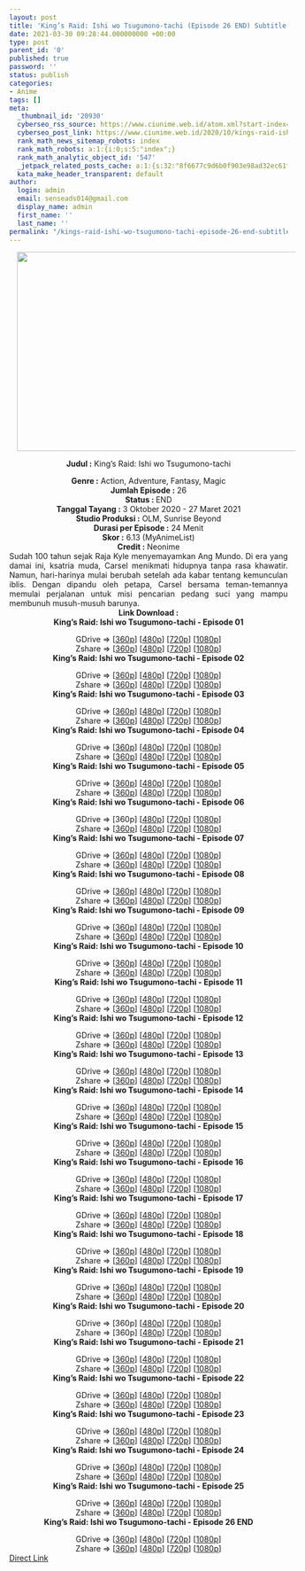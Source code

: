 ```yaml
---
layout: post
title: 'King’s Raid: Ishi wo Tsugumono-tachi (Episode 26 END) Subtitle Indonesia'
date: 2021-03-30 09:28:44.000000000 +00:00
type: post
parent_id: '0'
published: true
password: ''
status: publish
categories:
- Anime
tags: []
meta:
  _thumbnail_id: '20930'
  cyberseo_rss_source: https://www.ciunime.web.id/atom.xml?start-index=151&max-results=150
  cyberseo_post_link: https://www.ciunime.web.id/2020/10/kings-raid-ishi-wo-tsugumono-tachi.html
  rank_math_news_sitemap_robots: index
  rank_math_robots: a:1:{i:0;s:5:"index";}
  rank_math_analytic_object_id: '547'
  _jetpack_related_posts_cache: a:1:{s:32:"8f6677c9d6b0f903e98ad32ec61f8deb";a:2:{s:7:"expires";i:1643554060;s:7:"payload";a:0:{}}}
  kata_make_header_transparent: default
author:
  login: admin
  email: senseads014@gmail.com
  display_name: admin
  first_name: ''
  last_name: ''
permalink: "/kings-raid-ishi-wo-tsugumono-tachi-episode-26-end-subtitle-indonesia/"
---
```

<div style="text-align: center;">
<div style="text-align: left;">
<div class="separator" style="clear: both; text-align: center;"></div>
</div>
<div class="separator" style="clear: both; text-align: center;"><a href="https://1.bp.blogspot.com/-mZY0ocsiw_I/X3fwjQ1ccCI/AAAAAAAAeTo/3rn9n9FMulgF6mVmCUMaDkcX4Qd0zUQ0QCLcBGAsYHQ/s1280/King%25E2%2580%2599s%2BRaid%2B-%2BIshi%2Bwo%2BTsugumono-tachi.jpg" style="margin-left: 1em; margin-right: 1em;"><img border="0" data-original-height="720" data-original-width="1280" height="360" src="{{ site.baseurl }}/assets/2021/03/King%25E2%2580%2599s%2BRaid%2B-%2BIshi%2Bwo%2BTsugumono-tachi.jpg" width="640" /></a></div>
<p><b>Judul</b><b><b> </b>:</b> King’s Raid: Ishi wo Tsugumono-tachi</div>
<div style="text-align: center;"><b><b>Genre :</b></b> Action, Adventure, Fantasy, Magic</div>
<div style="text-align: center;"><b>Jumlah Episode :</b> 26<br /><b>Status : </b>END<br /><b>Tanggal Tayang :</b> 3 Oktober 2020&nbsp;- 27 Maret 2021<br /><b>Studio Produksi :</b> OLM, Sunrise Beyond<br /><b>Durasi per Episode :</b> 24 Menit</div>
<div style="text-align: center;"><b>Skor :</b> 6.13 (MyAnimeList)<br /><b>Credit :</b> Neonime</div>
<div style="text-align: center;"></div>
<div style="text-align: justify;">
<div>Sudah 100 tahun sejak Raja Kyle menyemayamkan Ang Mundo. Di era yang damai ini, ksatria muda, Carsel menikmati hidupnya tanpa rasa khawatir. Namun, hari-harinya mulai berubah setelah ada kabar tentang kemunculan iblis. Dengan dipandu oleh petapa, Carsel bersama teman-temannya memulai perjalanan untuk misi pencarian pedang suci yang mampu membunuh musuh-musuh barunya.</div>
</div>
<div style="text-align: justify;"></div>
<div style="text-align: justify;"></div>
<div style="text-align: center;"><b>Link Download :</b></div>
<div style="text-align: center;"><b>King’s Raid: Ishi wo Tsugumono-tachi - Episode 01</b></p>
<div style="text-align: center;">GDrive =&gt; [<a href="https://acefile.co/f/29688388/neonime_king_s_raid_-_iwt_-_01-360p-zip" target="_blank" rel="noopener">360p</a>] [<a href="https://drive.google.com/uc?export=download&amp;id=1UhrSpN7kVy5zMd17QsmepLb56BZGa4BH" target="_blank" rel="noopener">480p</a>] [<a href="https://drive.google.com/uc?export=download&amp;id=1ke_xHWbkV_fzrgs3eClcSFB4vWl6QIhH" target="_blank" rel="noopener">720p</a>] [<a href="https://drive.google.com/uc?export=download&amp;id=157-87eoOd04q0MBiDvNDbtTgIya-9WfH" target="_blank" rel="noopener">1080p</a>]<br />Zshare =&gt; [<a href="https://mir.cr/SOCRRFAJ" target="_blank" rel="noopener">360p</a>] [<a href="https://www26.zippyshare.com/v/qFqFKurM/file.html" target="_blank" rel="noopener">480p</a>] [<a href="https://www80.zippyshare.com/v/Zdz2ByNA/file.html" target="_blank" rel="noopener">720p</a>] [<a href="https://www112.zippyshare.com/v/yd1zlILT/file.html" target="_blank" rel="noopener">1080p</a>] </div>
<div style="text-align: center;"><b>King’s Raid: Ishi wo Tsugumono-tachi - Episode 02</b></p>
<div>GDrive =&gt; [<a href="https://acefile.co/f/30047388/neonime_king_s_raid_-_iwt_-_02-360p-zip" target="_blank" rel="noopener">360p</a>] [<a href="https://drive.google.com/uc?export=download&amp;id=1MKtRgeg-ztt2Wzrxcrzh-b9msJrHT6PM" target="_blank" rel="noopener">480p</a>] [<a href="https://drive.google.com/uc?export=download&amp;id=1jLmF5FT9Nyri-sAVThna_J3PTwWnW6ZQ" target="_blank" rel="noopener">720p</a>] [<a href="https://drive.google.com/uc?export=download&amp;id=1iincLZ63V3J2X89bcryRPuJb37zP7kP3" target="_blank" rel="noopener">1080p</a>]<br />Zshare =&gt; [<a href="https://www94.zippyshare.com/v/nduthSX8/file.html" target="_blank" rel="noopener">360p</a>] [<a href="https://www76.zippyshare.com/v/zBGxENeA/file.html" target="_blank" rel="noopener">480p</a>] [<a href="https://www41.zippyshare.com/v/NBt8xINS/file.html" target="_blank" rel="noopener">720p</a>] [<a href="https://www28.zippyshare.com/v/m0BURe1O/file.html" target="_blank" rel="noopener">1080p</a>]</div>
<div><b>King’s Raid: Ishi wo Tsugumono-tachi - Episode 03</b></p>
<div>GDrive =&gt; [<a href="https://acefile.co/f/30378950/neonime_king_s_raid_-_iwt_-_03-360p-zip" target="_blank" rel="noopener">360p</a>] [<a href="https://drive.google.com/uc?export=download&amp;id=1-72lGlmx15MbR8G8vPrRprkAuVFQnjop" target="_blank" rel="noopener">480p</a>] [<a href="https://drive.google.com/uc?export=download&amp;id=1ZFNy1E2FP3Lb2t4s6ZWnakWR7uA0O4nb" target="_blank" rel="noopener">720p</a>] [<a href="https://drive.google.com/uc?export=download&amp;id=178JH2SZNYvvod3P2Ca2cg1t-K9A_7PXn" target="_blank" rel="noopener">1080p</a>]<br />Zshare =&gt; [<a href="https://www50.zippyshare.com/v/nRD21P7z/file.html" target="_blank" rel="noopener">360p</a>] [<a href="https://www6.zippyshare.com/v/N1wpYoL9/file.html" target="_blank" rel="noopener">480p</a>] [<a href="https://www1.zippyshare.com/v/HOf0uPwg/file.html" target="_blank" rel="noopener">720p</a>] [<a href="https://www9.zippyshare.com/v/Qgl18OOe/file.html" target="_blank" rel="noopener">1080p</a>]</div>
</div>
<div><b>King’s Raid: Ishi wo Tsugumono-tachi - Episode 04</b></p>
<div>GDrive =&gt; [<a href="https://acefile.co/f/30716590/neonime_king_s_raid_-_iwt_-_04-360p-zip" target="_blank" rel="noopener">360p</a>] [<a href="https://drive.google.com/uc?export=download&amp;id=1r27jseMgSIYeYmKP8m_XqFZGZZCuAx_A" target="_blank" rel="noopener">480p</a>] [<a href="https://drive.google.com/uc?export=download&amp;id=1WXGUVS_wgjzvQziOSLKlGQ0N4tMg3Elh" target="_blank" rel="noopener">720p</a>] [<a href="https://drive.google.com/uc?export=download&amp;id=1XtmsB0ghoUnCusD8oGpJ6ocukgGWzR0p" target="_blank" rel="noopener">1080p</a>]<br />Zshare =&gt; [<a href="https://www49.zippyshare.com/v/5iQeiOif/file.html" target="_blank" rel="noopener">360p</a>] [<a href="https://www73.zippyshare.com/v/n0EdP601/file.html" target="_blank" rel="noopener">480p</a>] [<a href="https://www98.zippyshare.com/v/tAyGn2ef/file.html" target="_blank" rel="noopener">720p</a>] [<a href="https://www9.zippyshare.com/v/dNBTzR3x/file.html" target="_blank" rel="noopener">1080p</a>]</div>
</div>
<div><b>King’s Raid: Ishi wo Tsugumono-tachi - Episode 05</b></p>
<div>GDrive =&gt; [<a href="https://acefile.co/f/31062168/neonime_king_s_raid_-_iwt_-_05-360p-zip" target="_blank" rel="noopener">360p</a>] [<a href="https://drive.google.com/uc?export=download&amp;id=16VfLXQrazuSoQwAqUJP9zmtFPJFTIoWB" target="_blank" rel="noopener">480p</a>] [<a href="https://drive.google.com/uc?export=download&amp;id=1IKEF7MJKqM8y0Phyv23sbcdLXrFhLwzy" target="_blank" rel="noopener">720p</a>] [<a href="https://drive.google.com/uc?export=download&amp;id=1doCZ1WBtBWkQxa2QCu8Y9JCEEXg76ZA0" target="_blank" rel="noopener">1080p</a>]<br />Zshare =&gt; [<a href="https://www48.zippyshare.com/v/cMKdrwAk/file.html" target="_blank" rel="noopener">360p</a>] [<a href="https://www69.zippyshare.com/v/tJpuVhOy/file.html" target="_blank" rel="noopener">480p</a>] [<a href="https://www95.zippyshare.com/v/g3CewQlM/file.html" target="_blank" rel="noopener">720p</a>] [<a href="https://www53.zippyshare.com/v/zSvgb8x9/file.html" target="_blank" rel="noopener">1080p</a>]</div>
</div>
<div><b>King’s Raid: Ishi wo Tsugumono-tachi - Episode 06</b></p>
<div>GDrive =&gt; [360p] [<a href="https://drive.google.com/uc?export=download&amp;id=1iRQxfTfUqLfb1ucBva9mUl_q8YEGRg7c" target="_blank" rel="noopener">480p</a>] [<a href="https://drive.google.com/uc?export=download&amp;id=1Jme7tc_o8TbNLJzJI0guLFLZXLB01v_S" target="_blank" rel="noopener">720p</a>] [<a href="https://drive.google.com/uc?export=download&amp;id=1RoVYKIelzgVHWgq7b07uKr4IyssNpKzO" target="_blank" rel="noopener">1080p</a>]<br />Zshare =&gt; [<a href="https://mir.cr/FYSNPBO5" target="_blank" rel="noopener">360p</a>] [<a href="https://www112.zippyshare.com/v/lYETXUNe/file.html" target="_blank" rel="noopener">480p</a>] [<a href="https://www17.zippyshare.com/v/5oxtyCAZ/file.html" target="_blank" rel="noopener">720p</a>] [<a href="https://www88.zippyshare.com/v/kqX5LKum/file.html" target="_blank" rel="noopener">1080p</a>]</div>
</div>
<div><b>King’s Raid: Ishi wo Tsugumono-tachi - Episode 07</b></p>
<div>GDrive =&gt; [<a href="https://acefile.co/f/31804480/neonime_king_s_raid_-_iwt_-_07-360p-zip" target="_blank" rel="noopener">360p</a>] [<a href="https://drive.google.com/uc?export=download&amp;id=1rBrp8SFoK6QK4CD-DanuFElivFHfEK85" target="_blank" rel="noopener">480p</a>] [<a href="https://drive.google.com/uc?export=download&amp;id=1FCMvVKP5f6b7pQaZDM1H-_YFrYdt9-pV" target="_blank" rel="noopener">720p</a>] [<a href="https://drive.google.com/uc?export=download&amp;id=17ltkfV8q7Yyl6WsmttOwuDgsmHm7fpf_" target="_blank" rel="noopener">1080p</a>]<br />Zshare =&gt; [<a href="https://mir.cr/MRZQQLF2" target="_blank" rel="noopener">360p</a>] [<a href="https://www62.zippyshare.com/v/4Czs4e8G/file.html" target="_blank" rel="noopener">480p</a>] [<a href="https://www109.zippyshare.com/v/gYjnqdsV/file.html" target="_blank" rel="noopener">720p</a>] [<a href="https://www51.zippyshare.com/v/GSwQ45eK/file.html" target="_blank" rel="noopener">1080p</a>]</div>
</div>
<div><b>King’s Raid: Ishi wo Tsugumono-tachi - Episode 08</b></p>
<div>GDrive =&gt; [<a href="https://acefile.co/f/32154597/neonime_king_s_raid_-_iwt_-_08-360p-zip" target="_blank" rel="noopener">360p</a>] [<a href="https://drive.google.com/uc?export=download&amp;id=1k1ksHB1U-rdT0ruapKxL-FZCxYIHLvj2" target="_blank" rel="noopener">480p</a>] [<a href="https://drive.google.com/uc?export=download&amp;id=14eOmnPF_nevWHvG8HLHcFoYPp9Bmqbqh" target="_blank" rel="noopener">720p</a>] [<a href="https://drive.google.com/uc?export=download&amp;id=1o_z9M39o9sojUm8XA8V6eKGNtfme9IZk" target="_blank" rel="noopener">1080p</a>]<br />Zshare =&gt; [<a href="https://www103.zippyshare.com/v/hH64bxGV/file.html" target="_blank" rel="noopener">360p</a>] [<a href="https://www58.zippyshare.com/v/v1hpZVJQ/file.html" target="_blank" rel="noopener">480p</a>] [<a href="https://www98.zippyshare.com/v/0P02kXWK/file.html" target="_blank" rel="noopener">720p</a>] [<a href="https://www89.zippyshare.com/v/FixRSs2V/file.html" target="_blank" rel="noopener">1080p</a>]</div>
</div>
<div><b>King’s Raid: Ishi wo Tsugumono-tachi - Episode 09</b></p>
<div>GDrive =&gt; [<a href="https://acefile.co/f/32512198/neonime_king_s_raid_-_iwt_-_09-360p-zip" target="_blank" rel="noopener">360p</a>] [<a href="https://drive.google.com/uc?export=download&amp;id=1vD5I9J9I5kchyo8rg-unNS2vEiby1U5A" target="_blank" rel="noopener">480p</a>] [<a href="https://drive.google.com/uc?export=download&amp;id=1B4Nw-NLIaNNzt3BpYciiOYAQC2uR3XTY" target="_blank" rel="noopener">720p</a>] [<a href="https://drive.google.com/uc?export=download&amp;id=12PvUuJ2CLNqXVcx5wPVmWS2wWPh2Ugux" target="_blank" rel="noopener">1080p</a>]<br />Zshare =&gt; [<a href="https://www18.zippyshare.com/v/xtcopZu1/file.html" target="_blank" rel="noopener">360p</a>] [<a href="https://www67.zippyshare.com/v/7s2hVh14/file.html" target="_blank" rel="noopener">480p</a>] [<a href="https://www95.zippyshare.com/v/GDGOhEaK/file.html" target="_blank" rel="noopener">720p</a>] [<a href="https://www95.zippyshare.com/v/GDGOhEaK/file.html" target="_blank" rel="noopener">1080p</a>]</div>
</div>
<div><b>King’s Raid: Ishi wo Tsugumono-tachi - Episode 10</b></p>
<div>GDrive =&gt; [<a href="https://acefile.co/f/32900102/neonime_king_s_raid_-_iwt_-_10-360p-zip" target="_blank" rel="noopener">360p</a>] [<a href="https://drive.google.com/uc?export=download&amp;id=1YMHN4lx9CdKbHT9eE0p846_VA1533EId" target="_blank" rel="noopener">480p</a>] [<a href="https://drive.google.com/uc?export=download&amp;id=1hlU7_m6IzkgyJW8h-Hs9bVhUA_uLSgaP" target="_blank" rel="noopener">720p</a>] [<a href="https://drive.google.com/uc?export=download&amp;id=1xAZMx3_v_lSfLLyUnbIWzhceAW63osIp" target="_blank" rel="noopener">1080p</a>]<br />Zshare =&gt; [<a href="https://www97.zippyshare.com/v/zOTGDGqL/file.html" target="_blank" rel="noopener">360p</a>] [<a href="https://www1.zippyshare.com/v/QD15tv5p/file.html" target="_blank" rel="noopener">480p</a>] [<a href="https://www42.zippyshare.com/v/ztD8sZdo/file.html" target="_blank" rel="noopener">720p</a>] [<a href="https://www9.zippyshare.com/v/f5ukvnVd/file.html" target="_blank" rel="noopener">1080p</a>]</div>
</div>
<div><b>King’s Raid: Ishi wo Tsugumono-tachi - Episode 11</b></p>
<div>GDrive =&gt; [<a href="https://acefile.co/f/33329114/neonime_king_s_raid_-_iwt_-_11-360p-zip" target="_blank" rel="noopener">360p</a>] [<a href="https://drive.google.com/uc?export=download&amp;id=1-XNNkPiHVJRVR1xbWVJDMrSPgNoed_V2" target="_blank" rel="noopener">480p</a>] [<a href="https://drive.google.com/uc?export=download&amp;id=1cSIK03rdkSzON7_magrA9E-wppc8udZ8" target="_blank" rel="noopener">720p</a>] [<a href="https://drive.google.com/uc?export=download&amp;id=1sZDq1QGrr8_bxEZHVNT8Ud7aPV1NMNTp" target="_blank" rel="noopener">1080p</a>]<br />Zshare =&gt; [<a href="https://www41.zippyshare.com/v/gvwZ3fmv/file.html" target="_blank" rel="noopener">360p</a>] [<a href="https://www78.zippyshare.com/v/Vz1akYFl/file.html" target="_blank" rel="noopener">480p</a>] [<a href="https://www113.zippyshare.com/v/H8aHV10p/file.html" target="_blank" rel="noopener">720p</a>] [<a href="https://www5.zippyshare.com/v/VZhzH8P3/file.html" target="_blank" rel="noopener">1080p</a>]</div>
</div>
<div><b>King’s Raid: Ishi wo Tsugumono-tachi - Episode 12</b></p>
<div>GDrive =&gt; [<a href="https://acefile.co/f/33707327/neonime_king_s_raid_-_iwt_-_12-360p-zip" target="_blank" rel="noopener">360p</a>] [<a href="https://drive.google.com/uc?export=download&amp;id=12vW6iuTLXSOGO1UMv_1EnuXpiEpAWDAK" target="_blank" rel="noopener">480p</a>] [<a href="https://drive.google.com/uc?export=download&amp;id=1bDctLK7_D276aieDYeWBDwmmp7Tmq06h" target="_blank" rel="noopener">720p</a>] [<a href="https://drive.google.com/uc?export=download&amp;id=1WtFWTV2sFvO9nYjf_o5-7vE9m14JsEp7" target="_blank" rel="noopener">1080p</a>]<br />Zshare =&gt; [<a href="https://www12.zippyshare.com/v/N8ki7wpn/file.html" target="_blank" rel="noopener">360p</a>] [<a href="https://www98.zippyshare.com/v/el8zbqX4/file.html" target="_blank" rel="noopener">480p</a>] [<a href="https://www32.zippyshare.com/v/7i5O8HhA/file.html" target="_blank" rel="noopener">720p</a>] [<a href="https://www76.zippyshare.com/v/KaSNvZH8/file.html" target="_blank" rel="noopener">1080p</a>]</div>
</div>
<div><b>King’s Raid: Ishi wo Tsugumono-tachi - Episode 13</b></p>
<div>GDrive =&gt; [<a href="https://acefile.co/f/34144645/neonime_king_s_raid_-_iwt_-_13-360p-zip" target="_blank" rel="noopener">360p</a>] [<a href="https://drive.google.com/uc?export=download&amp;id=1bugoDMwbJOfCQPVoBCTnuZbywYuA0e3M" target="_blank" rel="noopener">480p</a>] [<a href="https://drive.google.com/uc?export=download&amp;id=1S-G5x6Jw1zxxgDIOSiEaCjLeKhveqnX7" target="_blank" rel="noopener">720p</a>] [<a href="https://drive.google.com/uc?export=download&amp;id=1FKVCJi3_Sk_C3-ZGLQqOOXGLB_Ty7QOo" target="_blank" rel="noopener">1080p</a>]<br />Zshare =&gt; [<a href="https://www58.zippyshare.com/v/CqDpiI1Z/file.html" target="_blank" rel="noopener">360p</a>] [<a href="https://www79.zippyshare.com/v/ZlS01tWD/file.html" target="_blank" rel="noopener">480p</a>] [<a href="https://www119.zippyshare.com/v/u8ZsNGa1/file.html" target="_blank" rel="noopener">720p</a>] [<a href="https://www45.zippyshare.com/v/bPFHinP5/file.html" target="_blank" rel="noopener">1080p</a>]</div>
</div>
<div><b>King’s Raid: Ishi wo Tsugumono-tachi - Episode 14</b></p>
<div>GDrive =&gt; [<a href="https://acefile.co/f/34156501/neonime_king_s_raid_-_iwt_-_14-360p-zip" target="_blank" rel="noopener">360p</a>] [<a href="https://drive.google.com/uc?export=download&amp;id=1LV0CBtJ-rNgALWMM7QEhs-7w1Tb3WpXS" target="_blank" rel="noopener">480p</a>] [<a href="https://drive.google.com/uc?export=download&amp;id=1IbtiyARriqDfWdoC5wjLVa19eMRjWluS" target="_blank" rel="noopener">720p</a>] [<a href="https://drive.google.com/uc?export=download&amp;id=15T173pkg1ZK5dqkU0_EUbNj65Yh2J7Ot" target="_blank" rel="noopener">1080p</a>]<br />Zshare =&gt; [<a href="https://www48.zippyshare.com/v/l35K6des/file.html" target="_blank" rel="noopener">360p</a>] [<a href="https://www29.zippyshare.com/v/WowZty9u/file.html" target="_blank" rel="noopener">480p</a>] [<a href="https://www70.zippyshare.com/v/IUasvo5i/file.html" target="_blank" rel="noopener">720p</a>] [<a href="https://www52.zippyshare.com/v/rO0rVh2s/file.html" target="_blank" rel="noopener">1080p</a>]</div>
</div>
<div><b>King’s Raid: Ishi wo Tsugumono-tachi - Episode 15</b></p>
<div>GDrive =&gt; [<a href="https://acefile.co/f/35042416/neonime_king_s_raid_-_iwt_-_15-360p-zip" target="_blank" rel="noopener">360p</a>] [<a href="https://drive.google.com/uc?export=download&amp;id=13UmRlzYmz1c2lyoB6pGMLOc1tuMFit7O" target="_blank" rel="noopener">480p</a>] [<a href="https://drive.google.com/uc?export=download&amp;id=1nVRzExz9HmxaeMPKqAzOZdvlcL4ZBc0k" target="_blank" rel="noopener">720p</a>] [<a href="https://drive.google.com/uc?export=download&amp;id=15MmfoBRjRI5do9xFcnQdX0O3BEOOayaO" target="_blank" rel="noopener">1080p</a>]<br />Zshare =&gt; [<a href="https://www48.zippyshare.com/v/BKNzRvfu/file.html" target="_blank" rel="noopener">360p</a>] [<a href="https://www73.zippyshare.com/v/04v5l2gL/file.html" target="_blank" rel="noopener">480p</a>] [<a href="https://www66.zippyshare.com/v/ZZs8dxtR/file.html" target="_blank" rel="noopener">720p</a>] [<a href="https://www113.zippyshare.com/v/JMzsFvZK/file.html" target="_blank" rel="noopener">1080p</a>]</div>
</div>
<div><b>King’s Raid: Ishi wo Tsugumono-tachi - Episode 16</b></p>
<div>GDrive =&gt; [<a href="https://acefile.co/f/35425346/neonime_king_s_raid_-_iwt_-_16-360p-zip" target="_blank" rel="noopener">360p</a>] [<a href="https://drive.google.com/uc?export=download&amp;id=1ImoD8sbwNOD5mbme8G6InNnPp2XNboV5" target="_blank" rel="noopener">480p</a>] [<a href="https://drive.google.com/uc?export=download&amp;id=1byBkXnej7BsBHiWPvMZ3Uc8fnfOR5s8F" target="_blank" rel="noopener">720p</a>] [<a href="https://drive.google.com/uc?export=download&amp;id=1eVzuPGs9T2ZUR1pBPVfHdFizjqd_zxoo" target="_blank" rel="noopener">1080p</a>]<br />Zshare =&gt; [<a href="https://www20.zippyshare.com/v/kI28AbTf/file.html" target="_blank" rel="noopener">360p</a>] [<a href="https://www40.zippyshare.com/v/FYEdInFd/file.html" target="_blank" rel="noopener">480p</a>] [<a href="https://www106.zippyshare.com/v/8kimFQgM/file.html" target="_blank" rel="noopener">720p</a>] [<a href="https://www95.zippyshare.com/v/jZE2dg7Y/file.html" target="_blank" rel="noopener">1080p</a>]</div>
</div>
<div><b>King’s Raid: Ishi wo Tsugumono-tachi - Episode 17</b></p>
<div>GDrive =&gt; [<a href="https://acefile.co/f/35867764/neonime_king_s_raid_-_ishi_o_tsugu_mono-tachi_-_17-360p-zip" target="_blank" rel="noopener">360p</a>] [<a href="https://drive.google.com/uc?export=download&amp;id=1caFcizOVHtgG0RXDfbZS1SCvpNe76U9l" target="_blank" rel="noopener">480p</a>] [<a href="https://drive.google.com/uc?export=download&amp;id=1NgkvPvFt6zocbUpJfWe_c-ksOWSOZSVZ" target="_blank" rel="noopener">720p</a>] [<a href="https://drive.google.com/uc?export=download&amp;id=1wI4-KA8_eiQl11yAhqYIPm0GZt_41aa_" target="_blank" rel="noopener">1080p</a>]<br />Zshare =&gt; [<a href="https://www32.zippyshare.com/v/FslRqalC/file.html" target="_blank" rel="noopener">360p</a>] [<a href="https://www12.zippyshare.com/v/D9bbCXCf/file.html" target="_blank" rel="noopener">480p</a>] [<a href="https://www85.zippyshare.com/v/GZYQpy78/file.html" target="_blank" rel="noopener">720p</a>] [<a href="https://www53.zippyshare.com/v/reN0spAu/file.html" target="_blank" rel="noopener">1080p</a>]</div>
</div>
<div><b>King’s Raid: Ishi wo Tsugumono-tachi - Episode 18</b></p>
<div>GDrive =&gt; [<a href="https://acefile.co/f/36307469/neonime_king_s_raid_-_ishi_o_tsugu_mono-tachi_-_18-360p-zip" target="_blank" rel="noopener">360p</a>] [<a href="https://drive.google.com/uc?export=download&amp;id=1_HYVStHhotY_yLmwphYZgrogVBIXvGBH" target="_blank" rel="noopener">480p</a>] [<a href="https://drive.google.com/uc?export=download&amp;id=1UW4KYaJie16Qylp7Wy7-3pKGJq0OuKR4" target="_blank" rel="noopener">720p</a>] [<a href="https://drive.google.com/uc?export=download&amp;id=1e3q06IIdiJnZFqZ8KsnxYD-PUFQBp4A1" target="_blank" rel="noopener">1080p</a>]<br />Zshare =&gt; [<a href="https://www108.zippyshare.com/v/CuPIy6by/file.html" target="_blank" rel="noopener">360p</a>] [<a href="https://www58.zippyshare.com/v/8dXPksIB/file.html" target="_blank" rel="noopener">480p</a>] [<a href="https://www114.zippyshare.com/v/IntQ2bIp/file.htmlhttps://www.solidfiles.com/v/88KkXqqwMqVzp" target="_blank" rel="noopener">720p</a>] [<a href="https://www60.zippyshare.com/v/0B3TNFZj/file.html" target="_blank" rel="noopener">1080p</a>]</div>
</div>
<div><b>King’s Raid: Ishi wo Tsugumono-tachi - Episode 19</b></p>
<div>GDrive =&gt; [<a href="http://www.solidfiles.com/v/7GXX2aWkmmnmp" target="_blank" rel="noopener">360p</a>] [<a href="https://drive.google.com/uc?export=download&amp;id=1CTMioBktRMuhHcdloGQ9Fem6cJRM2oCY" target="_blank" rel="noopener">480p</a>] [<a href="https://drive.google.com/uc?export=download&amp;id=1cGG9tLBTpPFrw0WfU94JfHlPIqb9armN" target="_blank" rel="noopener">720p</a>] [<a href="https://drive.google.com/uc?export=download&amp;id=1dNBkjDnf2SfSBKyYeBBRbPMXUEQaz3aw" target="_blank" rel="noopener">1080p</a>]<br />Zshare =&gt; [<a href="https://www94.zippyshare.com/v/JKdjPxMQ/file.html" target="_blank" rel="noopener">360p</a>] [<a href="https://www50.zippyshare.com/v/MrvoYH01/file.html" target="_blank" rel="noopener">480p</a>] [<a href="https://www80.zippyshare.com/v/ZHCGbkQJ/file.html" target="_blank" rel="noopener">720p</a>] [<a href="https://www82.zippyshare.com/v/NicXX3O2/file.html" target="_blank" rel="noopener">1080p</a>]</div>
</div>
<div><b>King’s Raid: Ishi wo Tsugumono-tachi - Episode 20</b></p>
<div>GDrive =&gt; [360p] [<a href="https://drive.google.com/uc?export=download&amp;id=1D8VQMpKJTie3dP5tTJ361asOWYhM031p" target="_blank" rel="noopener">480p</a>] [<a href="https://drive.google.com/uc?export=download&amp;id=1IWrfqMzbSlOJLhA-24BN_BLJAaUbRPBY" target="_blank" rel="noopener">720p</a>] [<a href="https://drive.google.com/uc?export=download&amp;id=1lKnOVlIN71388QELP_QejOH8nGxCucvI" target="_blank" rel="noopener">1080p</a>]<br />Zshare =&gt; [360p] [<a href="https://www14.zippyshare.com/v/hWnYc20Y/file.html" target="_blank" rel="noopener">480p</a>] [<a href="https://www21.zippyshare.com/v/7jTC37GX/file.html" target="_blank" rel="noopener">720p</a>] [<a href="https://mir.cr/HWFZIPCE" target="_blank" rel="noopener">1080p</a>]</div>
</div>
<div><b>King’s Raid: Ishi wo Tsugumono-tachi - Episode 21</b></p>
<div>GDrive =&gt; [<a href="https://acefile.co/f/37586002/neonime_king_s_raid_-_ishi_o_tsugu_mono-tachi_-_21-360p-zip" target="_blank" rel="noopener">360p</a>] [<a href="https://drive.google.com/uc?export=download&amp;id=16nUnuJ1dUQHvuVz5GtOx344SLZ_WG_z2" target="_blank" rel="noopener">480p</a>] [<a href="https://drive.google.com/uc?export=download&amp;id=1QTMDQxahTYJgeRLFfkJvz1hjT_Z41ej1" target="_blank" rel="noopener">720p</a>] [<a href="https://drive.google.com/uc?export=download&amp;id=1bzMCTIKlLBL7hFKRoPE5pWNO4vApjE8C" target="_blank" rel="noopener">1080p</a>]<br />Zshare =&gt; [<a href="https://www118.zippyshare.com/v/kcLBdvMY/file.html" target="_blank" rel="noopener">360p</a>] [<a href="https://www56.zippyshare.com/v/EczUc7BF/file.html" target="_blank" rel="noopener">480p</a>] [<a href="https://www74.zippyshare.com/v/w0NivKTn/file.html" target="_blank" rel="noopener">720p</a>] [<a href="https://www4.zippyshare.com/v/R8UGUyUV/file.html" target="_blank" rel="noopener">1080p</a>]</div>
</div>
<div><b>King’s Raid: Ishi wo Tsugumono-tachi - Episode 22</b></p>
<div>GDrive =&gt; [<a href="https://acefile.co/f/38031781/neonime_king_s_raid_-_ishi_o_tsugu_mono-tachi_-_22-360p-zip" target="_blank" rel="noopener">360p</a>] [<a href="https://drive.google.com/uc?export=download&amp;id=1upeuudd4OOUfVJ4nm6_Z9XGUeCNXXbLI" target="_blank" rel="noopener">480p</a>] [<a href="https://drive.google.com/uc?export=download&amp;id=1QCY-cMo5LMeRZizGXUv-upb8kpvmeITJ" target="_blank" rel="noopener">720p</a>] [<a href="https://drive.google.com/uc?export=download&amp;id=1v23JyiqtKbGcgDKRfa912lWXqXCFY16o" target="_blank" rel="noopener">1080p</a>]<br />Zshare =&gt; [<a href="https://www18.zippyshare.com/v/vfDD2CcJ/file.html" target="_blank" rel="noopener">360p</a>] [<a href="https://www84.zippyshare.com/v/xumTb45M/file.html" target="_blank" rel="noopener">480p</a>] [<a href="https://www49.zippyshare.com/v/KAfPbXu4/file.html" target="_blank" rel="noopener">720p</a>] [<a href="https://www48.zippyshare.com/v/yjYkc9dH/file.html" target="_blank" rel="noopener">1080p</a>]</div>
</div>
<div><b>King’s Raid: Ishi wo Tsugumono-tachi - Episode 23</b></p>
<div>GDrive =&gt; [<a href="https://acefile.co/f/38561199/neonime_kings-raid-ishi-wo-tsugu-mono-tachi-23-360p-zip" target="_blank" rel="noopener">360p</a>] [<a href="https://drive.google.com/uc?export=download&amp;id=1MiYO-0TUu-igA3bpTKHj_WFWeyfniKSk" target="_blank" rel="noopener">480p</a>] [<a href="https://drive.google.com/uc?export=download&amp;id=1fm8KIK5ba8ZZsNzxhcLeZXFJu6pa6byg" target="_blank" rel="noopener">720p</a>] [<a href="https://drive.google.com/uc?export=download&amp;id=1hGrh6B5pdcbIEnrAhD5VJGSOJuGAwALf" target="_blank" rel="noopener">1080p</a>]<br />Zshare =&gt; [<a href="https://www101.zippyshare.com/v/b3lCmzOW/file.html" target="_blank" rel="noopener">360p</a>] [<a href="https://www113.zippyshare.com/v/W1la1xjZ/file.html" target="_blank" rel="noopener">480p</a>] [<a href="https://www106.zippyshare.com/v/0mURBraE/file.html" target="_blank" rel="noopener">720p</a>] [<a href="https://www67.zippyshare.com/v/ec1BIJv0/file.html" target="_blank" rel="noopener">1080p</a>]</div>
</div>
<div><b>King’s Raid: Ishi wo Tsugumono-tachi - Episode 24</b></p>
<div>GDrive =&gt; [<a href="http://www.solidfiles.com/v/88XX2ZnKRmGNv" target="_blank" rel="noopener">360p</a>] [<a href="https://drive.google.com/uc?export=download&amp;id=1QK7u0hPZlUqWELnub7FKvmH3M6Crb1fF" target="_blank" rel="noopener">480p</a>] [<a href="https://drive.google.com/uc?export=download&amp;id=1GNQbwJBiT8nbalqkWwpQ0Ak38fsJs_se" target="_blank" rel="noopener">720p</a>] [<a href="https://drive.google.com/uc?export=download&amp;id=15uBYiIge8b1p-b-BGJYL6T0eRPadbQ9X" target="_blank" rel="noopener">1080p</a>]<br />Zshare =&gt; [<a href="https://www102.zippyshare.com/v/IWPG6FFZ/file.html" target="_blank" rel="noopener">360p</a>] [<a href="https://www6.zippyshare.com/v/pLdtmodQ/file.html" target="_blank" rel="noopener">480p</a>] [<a href="https://www101.zippyshare.com/v/EheCv8cn/file.html" target="_blank" rel="noopener">720p</a>] [<a href="https://www69.zippyshare.com/v/aOEG7XAo/file.html" target="_blank" rel="noopener">1080p</a>]</div>
</div>
<div><b>King’s Raid: Ishi wo Tsugumono-tachi - Episode 25</b></p>
<div>GDrive =&gt; [<a href="https://acefile.co/f/40034937/neonime_king_s_raid_-_ishi_o_tsugu_mono-tachi_-_25-360p-zip" target="_blank" rel="noopener">360p</a>] [<a href="https://drive.google.com/uc?export=download&amp;id=1pJdoWqSqCzn_pZtQ5NOlJrnLWQW9e-C8" target="_blank" rel="noopener">480p</a>] [<a href="https://drive.google.com/uc?export=download&amp;id=1bYlXQ0LSH3Ao2kl4Pt1jhHA2EPc1TTVr" target="_blank" rel="noopener">720p</a>] [<a href="https://drive.google.com/uc?export=download&amp;id=1zbgR7dfOLtriiSogpS4F7TUUXuk_XMpt" target="_blank" rel="noopener">1080p</a>]<br />Zshare =&gt; [<a href="https://mir.cr/NLIKYVJ6" target="_blank" rel="noopener">360p</a>] [<a href="https://www70.zippyshare.com/v/ckpvWBNj/file.html" target="_blank" rel="noopener">480p</a>] [<a href="https://www100.zippyshare.com/v/tfGjqcwA/file.html" target="_blank" rel="noopener">720p</a>] [<a href="https://www112.zippyshare.com/v/YTimZsEg/file.html" target="_blank" rel="noopener">1080p</a>]</div>
</div>
<div><b>King’s Raid: Ishi wo Tsugumono-tachi - Episode 26 END</b></p>
<div>GDrive =&gt; [<a href="https://acefile.co/f/40720195/neonime_king_s_raid_ishi_wo_tsugu_mono-tachi_-_26_end-360p-zip" target="_blank" rel="noopener">360p</a>] [<a href="https://drive.google.com/uc?export=download&amp;id=1dB_qhsbuAAivEaTyv31aCn_Dm3F8gelb" target="_blank" rel="noopener">480p</a>] [<a href="https://drive.google.com/uc?export=download&amp;id=1mc1oBp8tSMNOoBdKq6FJXwlL6zz2jekx" target="_blank" rel="noopener">720p</a>] [<a href="https://drive.google.com/uc?export=download&amp;id=1muxTjME_ec0gkqfZoDgngZsoOkUPW3q7" target="_blank" rel="noopener">1080p</a>]<br />Zshare =&gt; [<a href="https://mir.cr/QOEGEYDE" target="_blank" rel="noopener">360p</a>] [<a href="https://www70.zippyshare.com/v/QBliFL0C/file.html" target="_blank" rel="noopener">480p</a>] [<a href="https://www106.zippyshare.com/v/O2VVlbdS/file.html" target="_blank" rel="noopener">720p</a>] [<a href="https://www43.zippyshare.com/v/LjnK23Qq/file.html" target="_blank" rel="noopener">1080p</a>]</div>
</div>
</div>
</div>
<link rel="stylesheet" href="https://cdnjs.cloudflare.com/ajax/libs/font-awesome/4.7.0/css/font-awesome.min.css" />
<div class="divbtn"> <a href="https://handymansurrender.com/fihup8buzv?key=94550f7ce39444073321dde3b8782f97" class="btn"><i class="fa fa-download"></i> Direct Link</a> </div>
